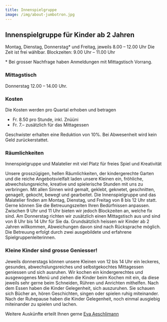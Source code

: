 ```yaml
---
title: Innenspielgruppe
image: /img/about-jumbotron.jpg
---
```


## Innenspielgruppe für Kinder ab 2 Jahren

Montag, Dienstag, Donnerstag\* und Freitag, jeweils 8.00 – 12.00 Uhr
Die Zeit ist frei wählbar. Blockzeiten: 9.00 Uhr – 11.00 Uhr

\* Bei grosser Nachfrage haben Anmeldungen mit Mittagstisch Vorrang.

### Mittagstisch

Donnerstag 12.00 – 14.00 Uhr.

### Kosten

Die Kosten werden pro Quartal erhoben und betragen

- Fr. 8.50 pro Stunde, inkl. Znüüni
- Fr. 7.– zusätzlich für das Mittagessen

Geschwister erhalten eine Reduktion von 10%.
Bei Abwesenheit wird kein Geld zurückerstattet.

### Räumlichkeiten

Innenspielgruppe und Malatelier mit viel Platz für freies Spiel und
Kreativität

Unsere grosszügigen, hellen Räumlichkeiten, der kindergerechte
Garten und die reiche Angebotsvielfalt laden unsere Kleinen ein,
fröhliche, abwechslungsreiche, kreative und spielerische Stunden
mit uns zu verbringen. Mit allen Sinnen wird gemalt, geklebt,
geknetet, geschnitten, genagelt, gekocht, bewegt und gearbeitet.
Die Innenspielgruppe und das Malatelier finden am Montag,
Dienstag, und Freitag von 8 bis 12 Uhr statt. Gerne können Sie die
Betreuungszeiten Ihren Bedürfnissen anpassen. Zwischen 9 Uhr
und 11 Uhr bieten wir jedoch Blockzeiten an, welche fix sind. Am
Donnerstag richten wir zusätzlich einen Mittagstisch aus und sind
von 8 Uhr bis 14 Uhr für Sie da. Grundsätzlich heissen wir Kinder
ab 2 Jahren willkommen, Abweichungen davon sind nach
Rücksprache möglich. Die Betreuung erfolgt durch zwei
ausgebildete und erfahrene Spielgruppenleiterinnen.

### Kleine Kinder sind grosse Geniesser!

Jeweils donnerstags können unsere Kleinen von 12 bis 14 Uhr ein leckeres,
gesundes, abwechslungsreiches und selbstgekochtes Mittagessen geniessen und
sich ausruhen. Wir kochen ein kindergerechtes und ausgewogenes Menü und ziehen
die Kinder beim Kochen mit ein, da diese jeweils sehr gerne beim Schneiden, Rühren
und Anrichten mithelfen.
Nach dem Essen haben die Kinder Gelegenheit, sich auszuruhen. Sie schauen sich
Bücher an, hören Geschichten, singen oder spielen ruhig miteinander. Nach der
Ruhepause haben die Kinder Gelegenheit, noch einmal ausgiebig miteinander zu
spielen und lachen.

Weitere Auskünfte erteilt Ihnen gerne <a href="/contact">Eva Aeschlimann</a>
